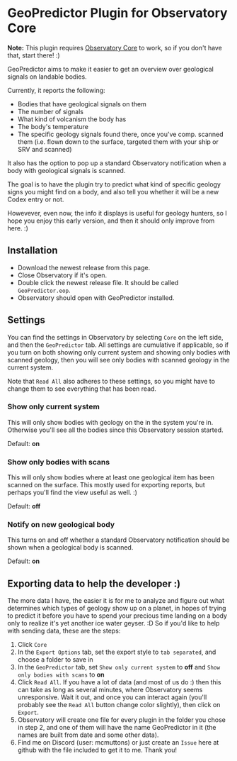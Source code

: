 # GeoPredictor Plugin for Observatory Core
**Note:** This plugin requires [Observatory Core](https://github.com/Xjph/ObservatoryCore) to work, so if you don't have that, start there! :)

GeoPredictor aims to make it easier to get an overview over geological signals on landable bodies. 

Currently, it reports the following:
- Bodies that have geological signals on them
- The number of signals
- What kind of volcanism the body has
- The body's temperature
- The specific geology signals found there, once you've comp. scanned them (i.e. flown down to the surface, targeted them with your ship or SRV and scanned)

It also has the option to pop up a standard Observatory notification when a body with geological signals is scanned.

The goal is to have the plugin try to predict what kind of specific geology signs you might find on a body, and also tell you whether it will be a new Codex entry or not. 

Howevever, even now, the info it displays is useful for geology hunters, so I hope you enjoy this early version, and then it should only improve from here. :)

## Installation
- Download the newest release from this page.
- Close Observatory if it's open.
- Double click the newest release file. It should be called `GeoPredictor.eop`.
- Observatory should open with GeoPredictor installed.

## Settings
You can find the settings in Observatory by selecting `Core` on the left side, and then the `GeoPredictor` tab. All settings are cumulative if applicable, so if you turn on both showing only current system and showing only bodies with scanned geology, then you will see only bodies with scanned geology in the current system. 

Note that `Read All` also adheres to these settings, so you might have to change them to see everything that has been read.

### Show only current system
This will only show bodies with geology on the in the system you're in. Otherwise you'll see all the bodies since this Observatory session started. 

Default: **on**

### Show only bodies with scans
This will only show bodies where at least one geological item has been scanned on the surface. This mostly used for exporting reports, but perhaps you'll find the view useful as well. :)

Default: **off**

### Notify on new geological body
This turns on and off whether a standard Observatory notification should be shown when a geological body is scanned.

Default: **on**

## Exporting data to help the developer :)
The more data I have, the easier it is for me to analyze and figure out what determines which types of geology show up on a planet, in hopes of trying to predict it before you have to spend your precious time landing on a body only to realize it's yet another ice water geyser. :D So if you'd like to help with sending data, these are the steps:

1. Click `Core`
2. In the `Export Options` tab, set the export style to `tab separated`, and choose a folder to save in
3. In the `GeoPredictor` tab, set `Show only current system` to **off** and `Show only bodies with scans` to **on**
4. Click `Read All`. If you have a lot of data (and most of us do :) then this can take as long as several minutes, where Observatory seems unresponsive. Wait it out, and once you can interact again (you'll probably see the `Read All` button change color slightly), then click on `Export`.
5. Observatory will create one file for every plugin in the folder you chose in step 2, and one of them will have the name GeoPredictor in it (the names are built from date and some other data).
6. Find me on Discord (user: mcmuttons) or just create an `Issue` here at github with the file included to get it to me. Thank you!
